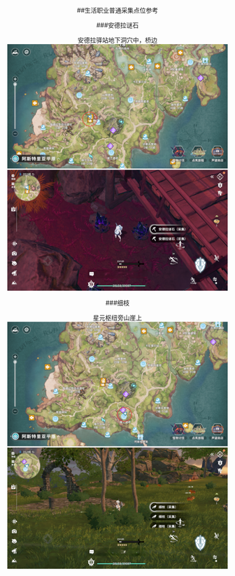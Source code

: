 <div align="center">

##生活职业普通采集点位参考

###安德拉谜石

安德拉驿站地下洞穴中，桥边
![谜石地图](/docs/image/谜石地图.png)
![谜石点位](/docs/image/谜石点位.png)

###细枝

星元枢纽旁山崖上
![细枝地图](/docs/image/细枝地图.png)
![细枝点位](/docs/image/细枝点位.png)
